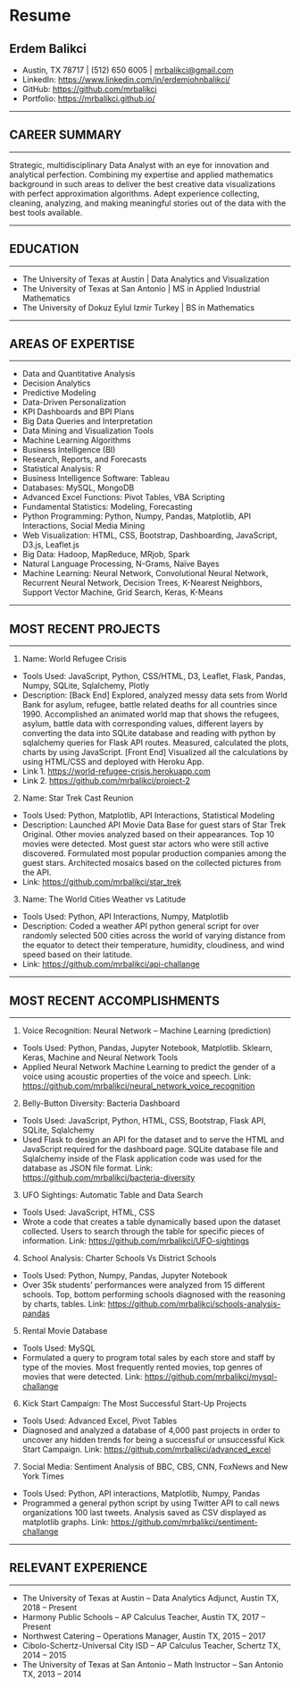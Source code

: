 # Resume 
## Erdem Balikci 

* Austin, TX 78717 | (512) 650 6005 | mrbalikci@gmail.com
* LinkedIn: https://www.linkedin.com/in/erdemjohnbalikci/
* GitHub: https://github.com/mrbalikci
* Portfolio: https://mrbalikci.github.io/
________________________________________
## CAREER SUMMARY
________________________________________
Strategic, multidisciplinary Data Analyst with an eye for innovation and analytical perfection. Combining my expertise and applied mathematics background in such areas to deliver the best creative data visualizations with perfect approximation algorithms. Adept experience collecting, cleaning, analyzing, and making meaningful stories out of the data with the best tools available.
________________________________________
## EDUCATION
________________________________________
* The University of Texas at Austin | Data Analytics and Visualization
* The University of Texas at San Antonio | MS in Applied Industrial Mathematics
* The University of Dokuz Eylul Izmir Turkey | BS in Mathematics
________________________________________
## AREAS OF EXPERTISE
________________________________________
* Data and Quantitative Analysis
* Decision Analytics
* Predictive Modeling
* Data-Driven Personalization
* KPI Dashboards and BPI Plans
* Big Data Queries and Interpretation
* Data Mining and Visualization Tools
* Machine Learning Algorithms
* Business Intelligence (BI)
* Research, Reports, and Forecasts
* Statistical Analysis: R
* Business Intelligence Software: Tableau
* Databases: MySQL, MongoDB	
* Advanced Excel Functions: Pivot Tables, VBA Scripting
* Fundamental Statistics: Modeling, Forecasting
* Python Programming: Python, Numpy, Pandas, Matplotlib, API Interactions, Social Media Mining
* Web Visualization: HTML, CSS, Bootstrap, Dashboarding, JavaScript, D3.js, Leaflet.js
* Big Data: Hadoop, MapReduce, MRjob, Spark
* Natural Language Processing, N-Grams, Naïve Bayes
* Machine Learning: Neural Network, Convolutional Neural Network, Recurrent Neural Network, Decision Trees, K-Nearest Neighbors, Support Vector Machine, Grid Search, Keras, K-Means
________________________________________
## MOST RECENT PROJECTS
________________________________________
1. Name: World Refugee Crisis
* Tools Used: JavaScript, Python, CSS/HTML, D3, Leaflet, Flask, Pandas, Numpy, SQLite, Sqlalchemy, Plotly
* Description: [Back End] Explored, analyzed messy data sets from World Bank for asylum, refugee, battle related deaths for all countries since 1990. Accomplished an animated world map that shows the refugees, asylum, battle data with corresponding values, different layers by converting the data into SQLite database and reading with python by sqlalchemy queries for Flask API routes. Measured, calculated the plots, charts by using JavaScript. [Front End] Visualized all the calculations by using HTML/CSS and deployed with Heroku App. 
* Link 1. https://world-refugee-crisis.herokuapp.com 
* Link 2. https://github.com/mrbalikci/project-2

2. Name: Star Trek Cast Reunion
* Tools Used: Python, Matplotlib, API Interactions, Statistical Modeling
* Description: Launched API Movie Data Base for guest stars of Star Trek Original. Other movies analyzed based on their appearances. Top 10 movies were detected. Most guest star actors who were still active discovered. Formulated most popular production companies among the guest stars. Architected mosaics based on the collected pictures from the API. 
* Link: https://github.com/mrbalikci/star_trek


3. Name: The World Cities Weather vs Latitude
* Tools Used: Python, API Interactions, Numpy, Matplotlib
* Description: Coded a weather API python general script for over randomly selected 500 cities across the world of varying distance from the equator to detect their temperature, humidity, cloudiness, and wind speed based on their latitude. 
* Link: https://github.com/mrbalikci/api-challange
________________________________________
## MOST RECENT ACCOMPLISHMENTS
________________________________________
1.	Voice Recognition: Neural Network – Machine Learning (prediction)
*	Tools Used: Python, Pandas, Jupyter Notebook, Matplotlib. Sklearn, Keras, Machine and Neural Network Tools
*	Applied Neural Network Machine Learning to predict the gender of a voice using acoustic properties of the voice and speech. Link: https://github.com/mrbalikci/neural_network_voice_recognition
2.	Belly-Button Diversity: Bacteria Dashboard
*	Tools Used: JavaScript, Python, HTML, CSS, Bootstrap, Flask API, SQLite, Sqlalchemy
*	Used Flask to design an API for the dataset and to serve the HTML and JavaScript required for the dashboard page. SQLite database file and Sqlalchemy inside of the Flask application code was used for the database as JSON file format. Link: https://github.com/mrbalikci/bacteria-diversity

3.	UFO Sightings: Automatic Table and Data Search 
*	Tools Used: JavaScript, HTML, CSS
*	Wrote a code that creates a table dynamically based upon the dataset collected. Users to search through the table for specific pieces of information. Link: https://github.com/mrbalikci/UFO-sightings

4.	School Analysis: Charter Schools Vs District Schools
*	Tools Used: Python, Numpy, Pandas, Jupyter Notebook
*	Over 35k students’ performances were analyzed from 15 different schools. Top, bottom performing schools diagnosed with the reasoning by charts, tables. Link: https://github.com/mrbalikci/schools-analysis-pandas

5.	Rental Movie Database
*	Tools Used: MySQL 
*	Formulated a query to program total sales by each store and staff by type of the movies. Most frequently rented movies, top genres of movies that were detected. Link: https://github.com/mrbalikci/mysql-challange

6.	Kick Start Campaign: The Most Successful Start-Up Projects 
*	Tools Used: Advanced Excel, Pivot Tables
*	Diagnosed and analyzed a database of 4,000 past projects in order to uncover any hidden trends for being a successful or unsuccessful Kick Start Campaign. Link: https://github.com/mrbalikci/advanced_excel

7.	Social Media: Sentiment Analysis of BBC, CBS, CNN, FoxNews and New York Times
*	Tools Used: Python, API interactions, Matplotlib, Numpy, Pandas
*	Programmed a general python script by using Twitter API to call news organizations 100 last tweets. Analysis saved as CSV displayed as matplotlib graphs. Link: https://github.com/mrbalikci/sentiment-challange
________________________________________
## RELEVANT EXPERIENCE 
________________________________________
* The University of Texas at Austin – Data Analytics Adjunct, Austin TX, 2018 – Present 
* Harmony Public Schools – AP Calculus Teacher, Austin TX, 2017 – Present 
* Northwest Catering – Operations Manager, Austin TX, 2015 – 2017
* Cibolo-Schertz-Universal City ISD – AP Calculus Teacher, Schertz TX, 2014 – 2015
* The University of Texas at San Antonio – Math Instructor – San Antonio TX, 2013 – 2014
